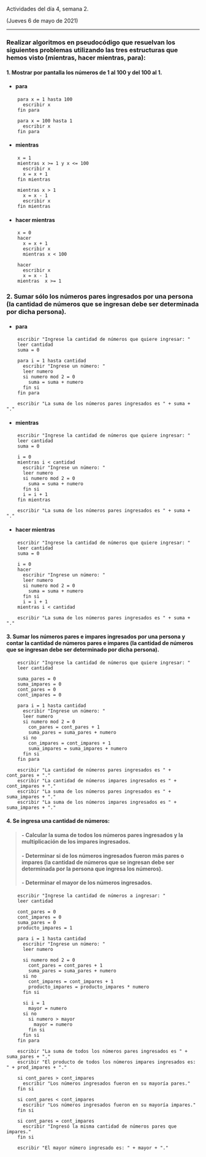 Actividades del día 4, semana 2.

(Jueves 6 de mayo de 2021)

---

### Realizar algoritmos en pseudocódigo que resuelvan los siguientes problemas utilizando las tres estructuras que hemos visto (mientras, hacer mientras, para):


#### 1. Mostrar por pantalla los números de 1 al 100 y del 100 al 1.

- #### para
```
    para x = 1 hasta 100
      escribir x
    fin para
	
    para x = 100 hasta 1
      escribir x
    fin para
```

- #### mientras
```
    x = 1
    mientras x >= 1 y x <= 100
      escribir x
      x = x + 1
    fin mientras
	
    mientras x > 1
      x = x - 1
      escribir x
    fin mientras
```

- #### hacer mientras
```
    x = 0
    hacer
      x = x + 1
      escribir x
      mientras x < 100
	
    hacer
      escribir x
      x = x - 1
    mientras  x >= 1	
```


### 2. Sumar sólo los números pares ingresados por una persona (la cantidad de números que se ingresan debe ser determinada por dicha persona).

- #### para
```
    escribir "Ingrese la cantidad de números que quiere ingresar: "
    leer cantidad
    suma = 0
  
    para i = 1 hasta cantidad
      escribir "Ingrese un número: "
      leer numero
      si numero mod 2 = 0
        suma = suma + numero
      fin si
    fin para
  
    escribir "La suma de los números pares ingresados es " + suma + "."
```


- #### mientras
```
    escribir "Ingrese la cantidad de números que quiere ingresar: "
    leer cantidad
    suma = 0
  
    i = 0
    mientras i < cantidad
      escribir "Ingrese un número: "
      leer numero
      si numero mod 2 = 0
        suma = suma + numero
      fin si
      i = i + 1
    fin mientras
  
    escribir "La suma de los números pares ingresados es " + suma + "."
```


- #### hacer mientras
```
    escribir "Ingrese la cantidad de números que quiere ingresar: "
    leer cantidad
    suma = 0
  
    i = 0
    hacer
      escribir "Ingrese un número: "
      leer numero
      si numero mod 2 = 0
        suma = suma + numero
      fin si
      i = i + 1
    mientras i < cantidad
  
    escribir "La suma de los números pares ingresados es " + suma + "."
```


#### 3. Sumar los números pares e impares ingresados por una persona y contar la cantidad de números pares e impares (la cantidad de números que se ingresan debe ser determinado por dicha persona).

```
    escribir "Ingrese la cantidad de números que quiere ingresar: "
    leer cantidad
    
    suma_pares = 0
    suma_impares = 0
    cont_pares = 0
    cont_impares = 0
  
    para i = 1 hasta cantidad
      escribir "Ingrese un número: "
      leer numero
      si numero mod 2 = 0
        con_pares = cont_pares + 1
        suma_pares = suma_pares + numero
      si no
        con_impares = cont_impares + 1
        suma_impares = suma_impares + numero
      fin si
    fin para
	
    escribir "La cantidad de números pares ingresados es " + cont_pares + "."
    escribir "La cantidad de números impares ingresados es " + cont_impares + "."
    escribir "La suma de los números pares ingresados es " + suma_impares + "." 
    escribir "La suma de los números impares ingresados es " + suma_impares + "." 
```


#### 4. Se ingresa una cantidad de números:

> #### - Calcular la suma de todos los números pares ingresados y la multiplicación de los impares ingresados.
> #### - Determinar si de los números ingresados fueron más pares o impares (la cantidad de números que se ingresan debe ser determinada por la persona que ingresa los números).
> #### - Determinar el mayor de los números ingresados.

```
    escribir "Ingrese la cantidad de números a ingresar: "
    leer cantidad
	
    cont_pares = 0
    cont_impares = 0
    suma_pares = 0
    producto_impares = 1
	
    para i = 1 hasta cantidad
      escribir "Ingrese un número: "
      leer numero
	  
      si numero mod 2 = 0
        cont_pares = cont_pares + 1
       	suma_pares = suma_pares + numero
      si no
        cont_impares = cont_impares + 1
        producto_impares = producto_impares * numero
      fin si
      
      si i = 1
        mayor = numero
      si no
        si numero > mayor
          mayor = numero
        fin si
      fin si
    fin para
	
    escribir "La suma de todos los números pares ingresados es " + suma_pares + "."
    escribir "El producto de todos los números impares ingresados es: " + prod_impares + "."
	
    si cont_pares > cont_impares
      escribir "Los números ingresados fueron en su mayoría pares."
    fin si
	
    si cont_pares < cont_impares
      escribir "Los números ingresados fueron en su mayoría impares."
    fin si
	
    si cont_pares = cont_impares
      escribir "Ingresó la misma cantidad de números pares que impares."
    fin si
	
    escribir "El mayor número ingresado es: " + mayor + "."
```